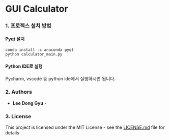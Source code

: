 # GUI Calculator


### 1. 프로젝스 설치 방법


#### Pyqt 설치
```
conda install -c anaconda pyqt
python calculator_main.py
```
#### Python IDE로 실행
Pycharm, vscode 등 python ide에서 실행하시면 됩니다.

### 2. Authors

* **Lee Dong Gyu** - 

### 3. License

This project is licensed under the MIT License - see the [LICENSE.md](LICENSE.md) file for details

